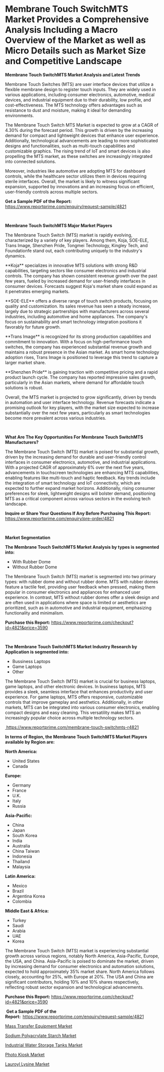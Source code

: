 <p><h1>Membrane Touch SwitchMTS Market Provides a Comprehensive Analysis Including a Macro Overview of the Market as well as Micro Details such as Market Size and Competitive Landscape</h1></p><p><strong>Membrane Touch SwitchMTS Market Analysis and Latest Trends</strong></p>
<p><p>Membrane Touch Switches (MTS) are user interface devices that utilize a flexible membrane design to register touch inputs. They are widely used in various applications, including consumer electronics, automotive, medical devices, and industrial equipment due to their durability, low profile, and cost-effectiveness. The MTS technology offers advantages such as resistance to dust and moisture, making it ideal for demanding environments.</p><p>The Membrane Touch Switch MTS Market is expected to grow at a CAGR of 4.30% during the forecast period. This growth is driven by the increasing demand for compact and lightweight devices that enhance user experience. Additionally, technological advancements are leading to more sophisticated designs and functionalities, such as multi-touch capabilities and customizable graphics. The rising trend of IoT and smart devices is also propelling the MTS market, as these switches are increasingly integrated into connected solutions.</p><p>Moreover, industries like automotive are adopting MTS for dashboard controls, while the healthcare sector utilizes them in devices requiring sterile interfaces. Overall, the market is likely to witness significant expansion, supported by innovations and an increasing focus on efficient, user-friendly controls across multiple sectors.</p></p>
<p><strong>Get a Sample PDF of the Report:&nbsp;</strong> <a href="https://www.reportprime.com/enquiry/request-sample/4821">https://www.reportprime.com/enquiry/request-sample/4821</a></p>
<p>&nbsp;</p>
<p><strong>Membrane Touch SwitchMTS Major Market Players</strong></p>
<p><p>The Membrane Touch Switch (MTS) market is rapidly evolving, characterized by a variety of key players. Among them, Koja, SOE-ELE, Trans Image, Shenzhen Pride, Tongmei Technology, Kingley Tech, and Foundationfe stand out, each contributing uniquely to the industry's dynamics.</p><p>**Koja** specializes in innovative MTS solutions with strong R&D capabilities, targeting sectors like consumer electronics and industrial controls. The company has shown consistent revenue growth over the past few years, fueled by increased demand for user-friendly interfaces in consumer devices. Forecasts suggest Koja's market share could expand as it penetrates emerging markets.</p><p>**SOE-ELE** offers a diverse range of touch switch products, focusing on quality and customization. Its sales revenue has seen a steady increase, largely due to strategic partnerships with manufacturers across several industries, including automotive and home appliances. The company's focus on sustainability and smart technology integration positions it favorably for future growth.</p><p>**Trans Image** is recognized for its strong production capabilities and commitment to innovation. With a focus on high-performance touch switches, the company has experienced substantial revenue growth and maintains a robust presence in the Asian market. As smart home technology adoption rises, Trans Image is positioned to leverage this trend to capture a larger market share.</p><p>**Shenzhen Pride** is gaining traction with competitive pricing and a rapid product launch cycle. The company has reported impressive sales growth, particularly in the Asian markets, where demand for affordable touch solutions is robust.</p><p>Overall, the MTS market is projected to grow significantly, driven by trends in automation and user interface technology. Revenue forecasts indicate a promising outlook for key players, with the market size expected to increase substantially over the next few years, particularly as smart technologies become more prevalent across various industries.</p></p>
<p>&nbsp;</p>
<p><strong>What Are The Key Opportunities For Membrane Touch SwitchMTS Manufacturers?</strong></p>
<p><p>The Membrane Touch Switch (MTS) market is poised for substantial growth, driven by the increasing demand for durable and user-friendly control interfaces in consumer electronics, automotive, and industrial applications. With a projected CAGR of approximately 6% over the next five years, advancements in touchscreen technologies are enhancing MTS capabilities, enabling features like multi-touch and haptic feedback. Key trends include the integration of smart technology and IoT connectivity, which are expected to further expand market horizons. Additionally, rising consumer preferences for sleek, lightweight designs will bolster demand, positioning MTS as a critical component across various sectors in the evolving tech landscape.</p></p>
<p><strong>Inquire or Share Your Questions If Any Before Purchasing This Report:</strong> <a href="https://www.reportprime.com/enquiry/pre-order/4821">https://www.reportprime.com/enquiry/pre-order/4821</a></p>
<p>&nbsp;</p>
<p><strong>Market Segmentation</strong></p>
<p><strong>The Membrane Touch SwitchMTS Market Analysis by types is segmented into:</strong></p>
<p><ul><li>With Rubber Dome</li><li>Without Rubber Dome</li></ul></p>
<p><p>The Membrane Touch Switch (MTS) market is segmented into two primary types: with rubber dome and without rubber dome. MTS with rubber domes feature a tactile feel, providing user feedback when pressed, making them popular in consumer electronics and appliances for enhanced user experience. In contrast, MTS without rubber domes offer a sleek design and are often used in applications where space is limited or aesthetics are prioritized, such as in automotive and industrial equipment, emphasizing functionality and minimalism.</p></p>
<p><strong>Purchase this Report:&nbsp;</strong><a href="https://www.reportprime.com/checkout?id=4821&price=3590">https://www.reportprime.com/checkout?id=4821&price=3590</a></p>
<p>&nbsp;</p>
<p><strong>The Membrane Touch SwitchMTS Market Industry Research by Application is segmented into:</strong></p>
<p><ul><li>Bussiness Laptops</li><li>Game Laptops</li><li>Other</li></ul></p>
<p><p>The Membrane Touch Switch (MTS) market is crucial for business laptops, game laptops, and other electronic devices. In business laptops, MTS provides a sleek, seamless interface that enhances productivity and user experience. For game laptops, MTS offers responsive, customizable controls that improve gameplay and aesthetics. Additionally, in other markets, MTS can be integrated into various consumer electronics, enabling compact designs and easy cleaning. This versatility makes MTS an increasingly popular choice across multiple technology sectors.</p></p>
<p><a href="https://www.reportprime.com/membrane-touch-switchmts-r4821">&nbsp;https://www.reportprime.com/membrane-touch-switchmts-r4821</a></p>
<p><strong>In terms of Region, the Membrane Touch SwitchMTS Market Players available by Region are:</strong></p>
<p>
    <p> <strong> North America: </strong>
        <ul>
            <li>United States</li>
            <li>Canada</li>
        </ul>
        </p> 
    <p> <strong> Europe: </strong>
        <ul>
            <li>Germany</li>
            <li>France</li>
            <li>U.K.</li>
            <li>Italy</li>
            <li>Russia</li>
        </ul>
        </p> 
    <p> <strong> Asia-Pacific: </strong>
        <ul>
            <li>China</li>
            <li>Japan</li>
            <li>South Korea</li>
            <li>India</li>
            <li>Australia</li>
            <li>China Taiwan</li>
            <li>Indonesia</li>
            <li>Thailand</li>
            <li>Malaysia</li>
        </ul>
        </p> 
    <p> <strong> Latin America: </strong>
        <ul>
            <li>Mexico</li>
            <li>Brazil</li>
            <li>Argentina Korea</li>
            <li>Colombia</li>
        </ul>
        </p> 
    <p> <strong> Middle East & Africa: </strong>
        <ul>
            <li>Turkey</li>
            <li>Saudi</li>
            <li>Arabia</li>
            <li>UAE</li>
            <li>Korea</li>
        </ul>
    </p>
    </p>
<p><p>The Membrane Touch Switch (MTS) market is experiencing substantial growth across various regions, notably North America, Asia-Pacific, Europe, the USA, and China. Asia-Pacific is poised to dominate the market, driven by increasing demand for consumer electronics and automation solutions, expected to hold approximately 35% market share. North America follows closely, accounting for 25%, with Europe at 20%. The USA and China are significant contributors, holding 10% and 10% shares respectively, reflecting robust sector expansion and technological advancements.</p></p>
<p><strong>Purchase this Report: </strong><a href="https://www.reportprime.com/checkout?id=4821&price=3590">https://www.reportprime.com/checkout?id=4821&price=3590</a></p>
<p>&nbsp;<strong>Get a Sample PDF of the Report:&nbsp;&nbsp;</strong><a href="https://www.reportprime.com/enquiry/request-sample/4821">https://www.reportprime.com/enquiry/request-sample/4821</a></p>
<p><strong></strong></p>
<p><p><a href="https://www.linkedin.com/pulse/what-influencing-future-mass-transfer-equipment-market-insights-qqygc?trackingId=IpMipATCQM2sWkBTC6gMZw%3D%3D">Mass Transfer Equipment Market</a></p><p><a href="https://issuu.com/reportprime-2/docs/sodium-polyacrylate-starch-market-s_bd7c0476f4a1ae">Sodium Polyacrylate Starch Market</a></p><p><a href="https://www.linkedin.com/pulse/global-industrial-water-storage-tanks-market-share-growth-opportunities-onzrc?trackingId=CHIjo%2FZFSNejMbBXC%2BXJFg%3D%3D">Industrial Water Storage Tanks Market</a></p><p><a href="https://www.linkedin.com/pulse/photo-kiosk-market-trends-focusing-insight-forecast-analysis-0s0wc?trackingId=lk8NgLhzTBSotqdw%2BSEAiA%3D%3D">Photo Kiosk Market</a></p><p><a href="https://issuu.com/reportprime-2/docs/lauroyl-lysine-market-size-2030.ppt_b08cbfccf33125">Lauroyl Lysine Market</a></p></p>